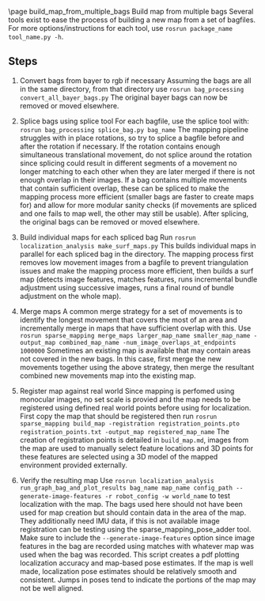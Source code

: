\page build_map_from_multiple_bags Build map from multiple bags
Several tools exist to ease the process of building a new map from a set of bagfiles. For more options/instructions for each tool, 
use `rosrun package_name tool_name.py -h`. 

## Steps
1. Convert bags from bayer to rgb if necessary
Assuming the bags are all in the same directory, from that directory use 
`rosrun bag_processing convert_all_bayer_bags.py`
The original bayer bags can now be removed or moved elsewhere.

2. Splice bags using splice tool
For each bagfile, use the splice tool with:
`rosrun bag_processing splice_bag.py bag_name`
The mapping pipeline struggles with in place rotations, so try to splice a bagfile before and after the rotation if necessary.
If the rotation contains enough simultaneous translational movement, do not splice around the rotation since splicing could result in different segments of a movement no longer matching to each other when they are later merged if there is not enough overlap in their images.
If a bag contains multiple movements that contain sufficient overlap, these can be spliced to make the mapping process more efficient (smaller bags are faster to create maps for) and allow for more modular sanity checks (if movements are spliced and one fails to map well, the other may still be usable).
After splicing, the original bags can be removed or moved elsewhere.

3. Build individual maps for each spliced bag
Run
`rosrun localization_analysis make_surf_maps.py`
This builds individual maps in parallel for each spliced bag in the directory. The mapping process first removes low movement images from a bagfile to prevent triangulation issues and make the mapping process more efficient, then builds a surf map (detects image features, matches features, runs incremental bundle adjustment using successive images, runs a final round of bundle adjustment on the whole map).

4. Merge maps
A common merge strategy for a set of movements is to identify the longest movement that covers the most of an area and incrementally merge in maps that have sufficient overlap with this. Use 
`rosrun sparse_mapping merge_maps larger_map_name smaller_map_name -output_map combined_map_name -num_image_overlaps_at_endpoints 1000000`
Sometimes an existing map is available that may contain areas not covered in the new bags. In this case, first merge the new movements together using the above strategy, then merge the resultant combined new movements map into the existing map. 

5. Register map against real world
Since mapping is perfomed using monocular images, no set scale is provied and the map needs to be registered using defined real world points before using for localization. First copy the map that should be registered then run 
`rosrun sparse_mapping build_map -registration registration_points.pto registration_points.txt -output_map registered_map_name` 
The creation of registration points is detailed in `build_map.md`, images from the map are used to manually select feature locations and 3D points for these features are selected using a 3D model of the mapped environment provided externally.

6. Verify the resulting map
Use 
`rosrun localization_analysis run_graph_bag_and_plot_results bag_name map_name config_path --generate-image-features -r robot_config -w world_name`
to test localization with the map. The bags used here should not have been used for map creation but should contain data in the area of the map. They additionally need IMU data, if this is not available image registration can be testing using the sparse_mapping_pose_adder tool. Make sure to include the `--generate-image-features` option since image features in the bag are recorded using matches with whatever map was used when the bag was recorded.
This script creates a pdf plotting localization accuracy and map-based pose estimates. If the map is well made, localization pose estimates should be relatively smooth and consistent. Jumps in poses tend to indicate the portions of the map may not be well aligned.
